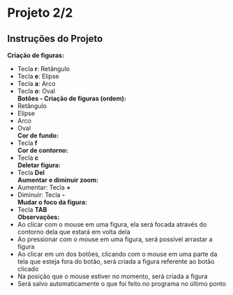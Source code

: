 # Projeto 2/2<br>
## Instruções do Projeto<br>
**Criação de figuras:**
- Tecla **r**: Retângulo
- Tecla **e**: Elipse
- Tecla **a**: Arco
- Tecla **o**: Oval<br>
**Botões - Criação de figuras (ordem):**
- Retângulo
- Elipse
- Arco
- Oval<br>
**Cor de fundo:**
- Tecla **f**<br>
**Cor de contorno:**
- Tecla **c**<br>
**Deletar figura:**
- Tecla **Del**<br>
**Aumentar e diminuir zoom:**
- Aumentar: Tecla **+**
- Diminuir: Tecla **-**<br>
**Mudar o foco da figura:**
- Tecla **TAB**<br>
**Observações:**
- Ao clicar com o mouse em uma figura, ela será focada através do contorno dela que estará em volta dela
- Ao pressionar com o mouse em uma figura, será possível arrastar a figura
- Ao clicar em um dos botões, clicando com o mouse em uma parte da tela que esteja fora do botão, será criada a figura referente ao botão clicado
- Na posição que o mouse estiver no momento, será criada a figura
- Será salvo automaticamente o que foi feito no programa no último ponto
